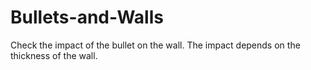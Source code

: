 # Bullets-and-Walls
Check the impact of the bullet on the wall. The impact depends on the thickness of the wall.
